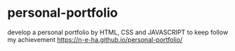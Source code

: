 # personal-portfolio
develop a personal portfolio by HTML, CSS and JAVASCRIPT to keep follow my achievement
https://n-e-ha.github.io/personal-portfolio/

